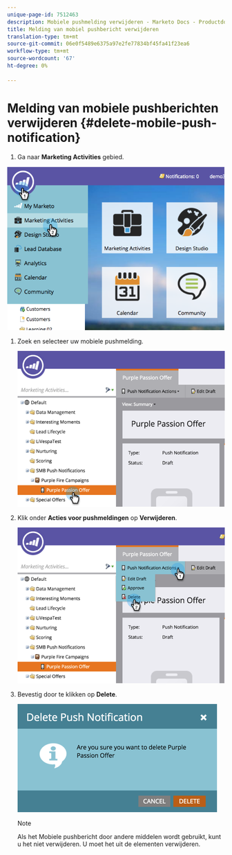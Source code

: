 ```yaml
---
unique-page-id: 7512463
description: Mobiele pushmelding verwijderen - Marketo Docs - Productdocumentatie
title: Melding van mobiel pushbericht verwijderen
translation-type: tm+mt
source-git-commit: 06e0f5489e6375a97e2fe77834bf45fa41f23ea6
workflow-type: tm+mt
source-wordcount: '67'
ht-degree: 0%

---
```



# Melding van mobiele pushberichten verwijderen {#delete-mobile-push-notification}

1. Ga naar **Marketing Activities** gebied.

![](assets/image2015-4-22-18-3a42-3a36.png)

1. Zoek en selecteer uw mobiele pushmelding.

   ![](assets/image2015-4-22-18-3a43-3a21.png)

1. Klik onder **Acties voor pushmeldingen** op **Verwijderen**.

   ![](assets/image2015-4-22-18-3a43-3a38.png)

1. Bevestig door te klikken op **Delete**.

   ![](assets/image2015-4-22-18-3a43-3a51.png)

   >[!NOTE]
   >
   >Als het Mobiele pushbericht door andere middelen wordt gebruikt, kunt u het niet verwijderen. U moet het uit de elementen verwijderen.

